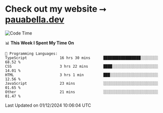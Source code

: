 # Check out my website ⭢ [pauabella.dev](https://pauabella.dev)

<!--START_SECTION:waka-->
![Code Time](http://img.shields.io/badge/Code%20Time-3%2C935%20hrs%2054%20mins-blue)

📊 **This Week I Spent My Time On** 

```text
💬 Programming Languages: 
TypeScript               16 hrs 30 mins      █████████████████░░░░░░░░   68.52 % 
CSS                      3 hrs 22 mins       ████░░░░░░░░░░░░░░░░░░░░░   14.01 % 
HTML                     3 hrs 1 min         ███░░░░░░░░░░░░░░░░░░░░░░   12.56 % 
JavaScript               23 mins             ░░░░░░░░░░░░░░░░░░░░░░░░░   01.65 % 
Other                    21 mins             ░░░░░░░░░░░░░░░░░░░░░░░░░   01.47 % 
```


 Last Updated on 01/12/2024 10:06:04 UTC
<!--END_SECTION:waka-->
